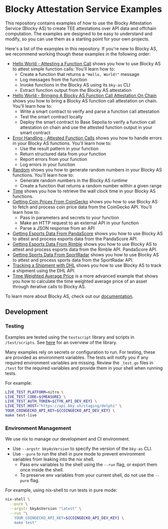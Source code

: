 # Blocky Attestation Service Examples

This repository contains examples of how to use the Blocky Attestation
Service (Blocky AS) to create TEE attestations over API data and offchain
computation. The examples are designed to be easy to understand and modify, so
you can use them as a starting point for your own projects.

Here's a list of the examples in this repository.
If you're new to Blocky AS, we recommend working though these examples in the
following order:

- [Hello World - Attesting a Function Call](./hello_world_attest_fn_call) shows
  you how to use Blocky AS to attest simple function calls: You'll learn how to:
    - Create a function that returns a `"Hello, World!"` message
    - Log messages from the function
    - Invoke functions in the Blocky AS using its `bky-as` CLI
    - Extract function output from the Blocky AS attestation
- [Hello World - Bringing A Blocky AS Function Call Attestation On Chain](./hello_world_on_chain)
  shows you how to bring a Blocky AS function call attestation on chain. You'll
  learn how to:
    - Write a smart contract to verify and parse a function call attestation
    - Test the smart contract locally
    - Deploy the smart contract to Base Sepolia to verify a function call
      attestation on chain and use the attested function output in your smart
      contract
- [Error Handling - Attested Function Calls](./error_handling_attest_fn_call)
  shows you how to handle errors in your
  Blocky AS functions. You'll learn how to:
    - Use the result pattern in your function
    - Return structured data from your function
    - Report errors from your function
    - Log errors in your function
- [Random](./random) shows you how to generate random numbers in your Blocky AS
  functions. You'll learn how to:
    - Generate random numbers in the Blocky AS runtime
    - Create a function that returns a random number within a given range
- [Time](./time) shows you how to retrieve the wall clock time in your Blocky AS
  functions.
- [Getting Coin Prices From CoinGecko](./coin_prices_from_coingecko) shows you
  how to use Blocky AS to fetch and process coin price data from the CoinGecko
  API. You'll learn how to:
    - Pass in parameters and secrets to your function
    - Make an HTTP request to an external API in your function
    - Parse a JSON response from an API
- [Getting Esports Data From PandaScore](./esports_data_from_pandascore) shows
  you how to use Blocky AS to attest and process esports data from the
  PandaScore API.
- [Getting Esports Data From Rimble](./esports_data_from_rimble) shows you how
  to use Blocky AS to attest and process esports data from the Rimble API.
  PandaScore API.
- [Getting Sports Data From SportRadar](./sports_data_from_sportradar) shows
  you how to use Blocky AS to attest and process sports data from the
  SportRadar API.
- [Tracking a Shipment with DHL](./shipment_tracking_with_dhl) shows
  you how to use Blocky AS to track a shipment using the DHL API.
- [Time Weighted Average Price](./time_weighted_average_price) is a more
  advanced example that shows you how to calculate the time weighted average
  price of an asset through iterative calls to Blocky AS.

To learn more about Blocky AS, check out our
[documentation](https://blocky-docs.redocly.app/).

## Development

### Testing

Examples are tested using the `testscript` library and scripts in
`/test/scripts`. See
[here](https://pkg.go.dev/github.com/rogpeppe/go-internal/testscript) for an
overview of the library.

Many examples rely on secrets or configuration to run. For testing, these
are provided as environment variables. The tests will notify you if any
required environment variables are missing. Review the `_test.go` files in
`/test` for the required variables and provide them in your shell when
running tests.

For example:

```bash
LIVE_TEST_PLATFORM=nitro \
LIVE_TEST_CODE=${MEASURE} \
LIVE_TEST_AUTH_TOKEN=${TYK_API_DEV_KEY} \
LIVE_TEST_HOST="https://api.bky.sh/staging/delphi" \
YOUR_COINGECKO_API_KEY=${COINGECKO_API_DEV_KEY} \
make test-live
```

### Environment Management

We use nix to manage our development and CI environment.

- Use `--argstr bkyAsVersion` to specify the version of the `bky-as` CLI.
- Use `--pure` to run the shell in pure mode to prevent environment variables
  from leaking into the nix shell.
  - Pass env variables to the shell using the `--run` flag, or export them once
    inside the shell.
  - To preserve env variables from your current shell, do not use the `--pure`
    flag.

For example, using nix-shell to run tests in pure mode:

```bash
nix-shell \
  --pure \
  --argstr bkyAsVersion "latest" \
  --run "\
    YOUR_COINGECKO_API_KEY=${COINGECKO_API_DEV_KEY} \
    make test"
```
